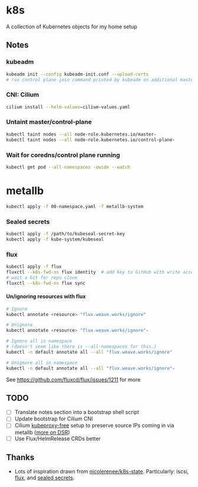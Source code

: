 # k8s
A collection of Kubernetes objects for my home setup

## Notes
### kubeadm
```bash
kubeadm init --config kubeadm-init.conf --upload-certs
# run control plane join command printed by kubeadm on additional masters
```

### CNI: Cilium
```bash
cilium install --helm-values=cilium-values.yaml
```

### Untaint master/control-plane
```bash
kubectl taint nodes --all node-role.kubernetes.io/master-
kubectl taint nodes --all node-role.kubernetes.io/control-plane-
```

### Wait for coredns/control plane running
```bash
kubectl get pod --all-namespaces -owide --watch
```

# metallb
```bash
kubectl apply -f 00-namespace.yaml -f metallb-system
```

### Sealed secrets
```bash
kubectl apply -f /path/to/kubeseal-secret-key
kubectl apply -f kube-system/kubeseal
```

### flux
```bash
kubectl apply -f flux
fluxctl --k8s-fwd-ns flux identity  # add key to GitHub with write access
# wait a bit for repo clone
fluxctl --k8s-fwd-ns flux sync
```

#### Un/ignoring resources with flux
```bash
# Ignore
kubectl annotate <resource> "flux.weave.works/ignore"

# Unignore
kubectl annotate <resource> "flux.weave.works/ignore"-

# Ignore all in namespace
# (doesn't seem like there is --all-namespaces for this.)
kubectl -n default annotate all --all "flux.weave.works/ignore"

# Unignore all in namespace
kubectl -n default annotate all --all "flux.weave.works/ignore"-
```
See https://github.com/fluxcd/flux/issues/1211 for more

## TODO
- [ ] Translate notes section into a bootstrap shell script
- [ ] Update bootstrap for Cilium CNI
- [ ] Cilium [kubeproxy-free](https://docs.cilium.io/en/stable/gettingstarted/kubeproxy-free/) setup to preserve source IPs coming in via metallb ([more on DSR](https://cilium.io/blog/2020/02/18/cilium-17#kubeproxy-removal))
- [ ] Use Flux/HelmRelease CRDs better

## Thanks
*  Lots of inspiration drawn from [nicolerenee/k8s-state](https://github.com/nicolerenee/k8s-state). Particularly: iscsi, [flux](https://github.com/weaveworks/flux), and [sealed secrets](https://github.com/bitnami-labs/sealed-secrets).
